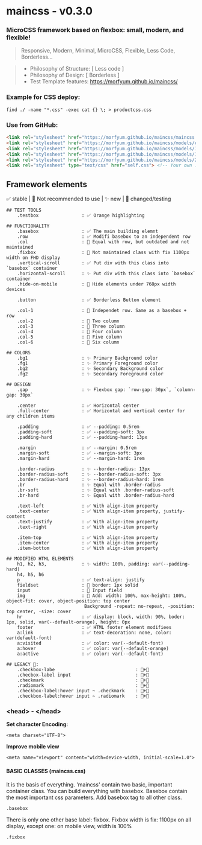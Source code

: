 # maincss - v0.3.0

### MicroCSS framework based on flexbox: small, modern, and flexible!

> Responsive, Modern, Minimal, MicroCSS, Flexible, Less Code, 
Borderless...

> - Philosophy of Structure: [ Less code ]
> - Philosophy of Design: [ Borderless ]
> - Test Template features: https://morfyum.github.io/maincss/

### Example for CSS deploy:
```
find ./ -name "*.css" -exec cat {} \; > productcss.css
```

### Use from GitHub:
```html
<link rel="stylesheet" href="https://morfyum.github.io/maincss/maincss.css">
<link rel="stylesheet" href="https://morfyum.github.io/maincss/models/extras.css">
<link rel="stylesheet" href="https://morfyum.github.io/maincss/models/768p.css">
<link rel="stylesheet" href="https://morfyum.github.io/maincss/models/1280p.css">
<link rel="stylesheet" href="https://morfyum.github.io/maincss/models/2160p.css">
<link rel="stylesheet" type="text/css" href="self.css"> <!-- Your own .css --!>
```


## Framework elements
✅ stable | 🚧 Not recommended to use | ✨ new | 🧪 changed/testing

```
## TEST TOOLS
    .testbox                : ✅ Orange highlighting

## FUNCTIONALITY
    .basebox                : ✅ The main building elemnt
    .row                    : ✅ Modifi basebox to an independent row
    .col                    : 🚧 Equal with row, but outdated and not maintained
    .fixbox                 : 🚧 Not maintained class with fix 1100px width on FHD display
    .vertical-scroll        : ✅ Put div with this class into `basebox` container
    .horizontal-scroll      : ✨ Put div with this class into `basebox` container
    .hide-on-mobile         : 🧪 Hide elements under 768px width devices

    .button                 : ✅ Borderless Button element

    .col-1                  : 🧪 Independet row. Same as a basebox + row
    .col-2                  : 🧪 Two column
    .col-3                  : 🧪 Three column
    .col-4                  : 🧪 Four column
    .col-5                  : 🧪 Five column
    .col-6                  : 🧪 Six column

## COLORS
    .bg1                    : ✨ Primary Background color
    .fg1                    : ✨ Primary Foreground color
    .bg2                    : ✨ Secondary Background color
    .fg2                    : ✨ Secondary Foreground color

## DESIGN
    .gap                    : ✨ Flexbox gap: `row-gap: 30px`, `column-gap: 30px`    

    .center                 : ✅ Horizontal center
    .full-center            : ✅ Horizontal and vertical center for any children items

    .padding                : ✅ --padding: 0.5rem
    .padding-soft           : ✅ --padding-soft: 3px
    .padding-hard           : ✅ --padding-hard: 13px

    .margin                 : ✅ --margin: 0.5rem
    .margin-soft            : ✅ --margin-soft: 3px
    .margin-hard            : ✅ --margin-hard: 1rem

    .border-radius          : ✨ --border-radius: 13px
    .border-radius-soft     : ✨ --border-radius-soft: 3px
    .border-radius-hard     : ✨ --border-radius-hard: 1rem
    .br                     : ✨ Equal with .border-radius
    .br-soft                : ✨ Equal with .border-radius-soft
    .br-hard                : ✨ Equal with .border-radius-hard

    .text-left              : ✅ With align-item property
    .text-center            : ✅ With align-item property, justify-content
    .text-justify           : ✅ With align-item property
    .text-right             : ✅ With align-item property

    .item-top               : ✅ With align-item property
    .item-center            : ✅ With align-item property
    .item-bottom            : ✅ With align-item property

## MODIFIED HTML ELEMENTS  
    h1, h2, h3,             : ✨ width: 100%, padding: var(--padding-hard)
    h4, h5, h6		
    p                       : ✅ text-align: justify
    fieldset                : 🧬 border: 1px solid
    input                   : 🧪 Input field
    img                     : 🧪 Add: width: 100%, max-height: 100%, object-fit: cover, object-position: top center
	                         Background -repeat: no-repeat, -position: top center, -size: cover  
    hr                      : ✅ display: block, width: 90%, boder: 1px, solid, var(--default-orange), height: 0px  
    footer                  : ✅ HTML footer element modifiees
    a:link                  : ✅ text-decoration: none, color: var(default-font)
    a:visited               : ✅ color: var(--default-font)
    a:hover                 : ✅ color: var(--default-orange)
    a:active                : ✅ color: var(--default-font)
    
## LEGACY 🚧:
    .checkbox-labe                              : 🧪+🧬
    .checbox-label input                        : 🧪+🧬
    .checkmark                                  : 🧪+🧬
    .radiomark                                  : 🧪+🧬
    .checkbox-label:hover input ~ .checkmark    : 🧪+🧬
    .checkbox-label:hover input ~ .radiomark    : 🧪+🧬
```

### \<head\> - \</head\>
**Set character Encoding:**
```
<meta charset="UTF-8">
```
**Improve mobile view**
```
<meta name="viewport" content="width=device-width, initial-scale=1.0">
```

#### BASIC CLASSES (maincss.css)
It is the basis of everything. 'maincss' contain two basic, important container class.
You can build everything with basebox. Basebox contain the most important css parameters. Add basebox tag to all other class.
```
.basebox
```
There is only one other base label: fixbox. Fixbox width is fix: 1100px on all display, except one: on mobile view, width is 100%
```
.fixbox
```
